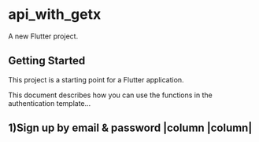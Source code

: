 # api_with_getx

A new Flutter project.

## Getting Started

This project is a starting point for a Flutter application.


This document describes how you can use the functions in the authentication template… 

1)Sign up by email & password
|column |column|
---------




